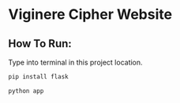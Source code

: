 # Viginere Cipher Website

## How To Run:
Type into terminal in this project location.
```bash
pip install flask

python app